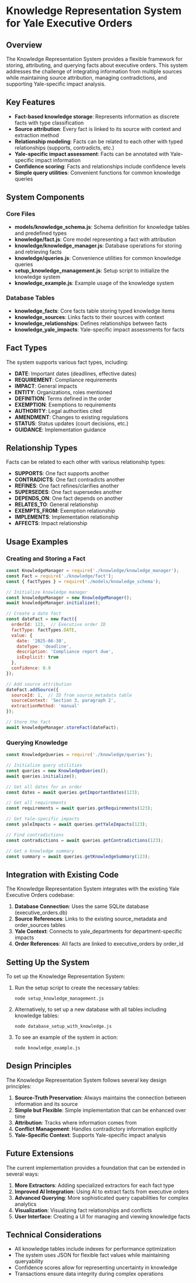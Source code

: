 # Knowledge Representation System for Yale Executive Orders

## Overview

The Knowledge Representation System provides a flexible framework for storing, attributing, and querying facts about executive orders. This system addresses the challenge of integrating information from multiple sources while maintaining source attribution, managing contradictions, and supporting Yale-specific impact analysis.

## Key Features

- **Fact-based knowledge storage**: Represents information as discrete facts with type classification
- **Source attribution**: Every fact is linked to its source with context and extraction method
- **Relationship modeling**: Facts can be related to each other with typed relationships (supports, contradicts, etc.)
- **Yale-specific impact assessment**: Facts can be annotated with Yale-specific impact information
- **Confidence scoring**: Facts and relationships include confidence levels
- **Simple query utilities**: Convenient functions for common knowledge queries

## System Components

### Core Files

- **models/knowledge_schema.js**: Schema definition for knowledge tables and predefined types
- **knowledge/fact.js**: Core model representing a fact with attribution
- **knowledge/knowledge_manager.js**: Database operations for storing and retrieving facts
- **knowledge/queries.js**: Convenience utilities for common knowledge queries
- **setup_knowledge_management.js**: Setup script to initialize the knowledge system
- **knowledge_example.js**: Example usage of the knowledge system

### Database Tables

- **knowledge_facts**: Core facts table storing typed knowledge items
- **knowledge_sources**: Links facts to their sources with context
- **knowledge_relationships**: Defines relationships between facts
- **knowledge_yale_impacts**: Yale-specific impact assessments for facts

## Fact Types

The system supports various fact types, including:

- **DATE**: Important dates (deadlines, effective dates)
- **REQUIREMENT**: Compliance requirements
- **IMPACT**: General impacts
- **ENTITY**: Organizations, roles mentioned
- **DEFINITION**: Terms defined in the order
- **EXEMPTION**: Exemptions to requirements
- **AUTHORITY**: Legal authorities cited
- **AMENDMENT**: Changes to existing regulations
- **STATUS**: Status updates (court decisions, etc.)
- **GUIDANCE**: Implementation guidance

## Relationship Types

Facts can be related to each other with various relationship types:

- **SUPPORTS**: One fact supports another
- **CONTRADICTS**: One fact contradicts another
- **REFINES**: One fact refines/clarifies another
- **SUPERSEDES**: One fact supersedes another
- **DEPENDS_ON**: One fact depends on another
- **RELATES_TO**: General relationship
- **EXEMPTS_FROM**: Exemption relationship
- **IMPLEMENTS**: Implementation relationship
- **AFFECTS**: Impact relationship

## Usage Examples

### Creating and Storing a Fact

```javascript
const KnowledgeManager = require('./knowledge/knowledge_manager');
const Fact = require('./knowledge/fact');
const { factTypes } = require('./models/knowledge_schema');

// Initialize knowledge manager
const knowledgeManager = new KnowledgeManager();
await knowledgeManager.initialize();

// Create a date fact
const dateFact = new Fact({
  orderId: 123,  // Executive order ID
  factType: factTypes.DATE,
  value: {
    date: '2025-06-30',
    dateType: 'deadline',
    description: 'Compliance report due',
    isExplicit: true
  },
  confidence: 0.9
});

// Add source attribution
dateFact.addSource({
  sourceId: 1,  // ID from source_metadata table
  sourceContext: 'Section 3, paragraph 2',
  extractionMethod: 'manual'
});

// Store the fact
await knowledgeManager.storeFact(dateFact);
```

### Querying Knowledge

```javascript
const KnowledgeQueries = require('./knowledge/queries');

// Initialize query utilities
const queries = new KnowledgeQueries();
await queries.initialize();

// Get all dates for an order
const dates = await queries.getImportantDates(123);

// Get all requirements
const requirements = await queries.getRequirements(123);

// Get Yale-specific impacts
const yaleImpacts = await queries.getYaleImpacts(123);

// Find contradictions
const contradictions = await queries.getContradictions(123);

// Get a knowledge summary
const summary = await queries.getKnowledgeSummary(123);
```

## Integration with Existing Code

The Knowledge Representation System integrates with the existing Yale Executive Orders codebase:

1. **Database Connection**: Uses the same SQLite database (executive_orders.db)
2. **Source References**: Links to the existing source_metadata and order_sources tables
3. **Yale Context**: Connects to yale_departments for department-specific impacts
4. **Order References**: All facts are linked to executive_orders by order_id

## Setting Up the System

To set up the Knowledge Representation System:

1. Run the setup script to create the necessary tables:
   ```
   node setup_knowledge_management.js
   ```
   
2. Alternatively, to set up a new database with all tables including knowledge tables:
   ```
   node database_setup_with_knowledge.js
   ```

3. To see an example of the system in action:
   ```
   node knowledge_example.js
   ```

## Design Principles

The Knowledge Representation System follows several key design principles:

1. **Source-Truth Preservation**: Always maintains the connection between information and its source
2. **Simple but Flexible**: Simple implementation that can be enhanced over time
3. **Attribution**: Tracks where information comes from
4. **Conflict Management**: Handles contradictory information explicitly
5. **Yale-Specific Context**: Supports Yale-specific impact analysis

## Future Extensions

The current implementation provides a foundation that can be extended in several ways:

1. **More Extractors**: Adding specialized extractors for each fact type
2. **Improved AI Integration**: Using AI to extract facts from executive orders
3. **Advanced Querying**: More sophisticated query capabilities for complex analytics
4. **Visualization**: Visualizing fact relationships and conflicts
5. **User Interface**: Creating a UI for managing and viewing knowledge facts

## Technical Considerations

- All knowledge tables include indexes for performance optimization
- The system uses JSON for flexible fact values while maintaining queryability
- Confidence scores allow for representing uncertainty in knowledge
- Transactions ensure data integrity during complex operations